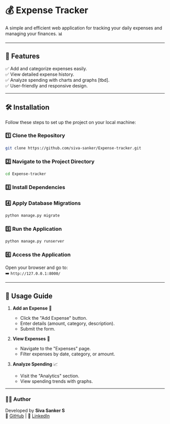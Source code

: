 # 💰 Expense Tracker

A simple and efficient web application for tracking your daily expenses and managing your finances. 📊

---

## 🚀 Features

✅ Add and categorize expenses easily.  
✅ View detailed expense history.  
✅ Analyze spending with charts and graphs [tbd].  
✅ User-friendly and responsive design.  

---

## 🛠️ Installation

Follow these steps to set up the project on your local machine:

### 1️⃣ Clone the Repository
```bash
git clone https://github.com/siva-sanker/Expense-tracker.git
```

### 2️⃣ Navigate to the Project Directory
```bash
cd Expense-tracker
```

### 3️⃣ Install Dependencies


### 4️⃣ Apply Database Migrations
```bash
python manage.py migrate
```

### 5️⃣ Run the Application
```bash
python manage.py runserver
```

### 6️⃣ Access the Application
Open your browser and go to:  
➡️ `http://127.0.0.1:8000/`

---

## 🎯 Usage Guide

1. **Add an Expense** 📝  
   - Click the "Add Expense" button.
   - Enter details (amount, category, description).
   - Submit the form.

2. **View Expenses** 📜  
   - Navigate to the "Expenses" page.
   - Filter expenses by date, category, or amount.

3. **Analyze Spending** 📈  
   - Visit the "Analytics" section.
   - View spending trends with graphs.

---


### 👨‍💻 Author
Developed by **Siva Sanker S**  
🔗 [GitHub](https://github.com/siva-sanker) | 🔗 [LinkedIn](https://www.linkedin.com/in/siva-sanker-s-b3594b233)

